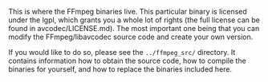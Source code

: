 This is where the FFmpeg binaries live. This particular binary is licensed under the lgpl, which grants you a whole lot of rights (the full license can be found in avcodec/LICENSE.md). The most important one being that you can modify the FFmpeg/libavcodec source code and create your own version. 

If you would like to do so, please see the `../ffmpeg_src/` directory. It contains information how to obtain the source code, how to compile the binaries for yourself, and how to replace the binaries included here. 

